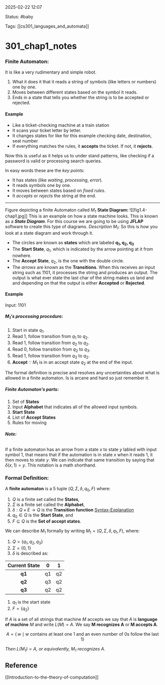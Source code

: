 2025-02-22 12:07

Status: #baby 

Tags: [[cs301_languages_and_automata]]
# 301_chap1_notes

### Finite Automaton:
It is like a very rudimentary and simple robot.
1. What it does it that it reads a string of symbols (like letters or numbers) one by one.
2. Moves between different states based on the symbol it reads.
3. Ends in a state that tells you whether the string is to be accepted or rejected.
#### Example
- Like a ticket-checking machine at a train station
- It scans your ticket letter by letter.
- It changes states for like for this example checking date, destination, seat number
- If everything matches the rules, it **accepts** the ticket. If not, it **rejects**.

Now this is useful as it helps us to under stand patterns, like checking if a password is valid or processing search queries.

In easy words these are the *key points*:
- It has states (like *waiting*, *processing*, *error*).
- It reads symbols one by one.
- It moves between states based on *fixed rules*.
- It *accepts* or *rejects* the string at the end.
---

Figure depicting a finite Automaton called $M_1$ 
**State Diagram:**
![[fig1.4-chap1.jpg]]
This is an example on how a state machine looks.
This is known as a ***State Diagram***. For this course we are going to be using **JFLAP** software to create this type of diagrams.
*Description $M_1$:*
So this is how you look at a state diagram and work through it.
- The circles are known as **states** which are labeled $\mathbf{{q_{1}, q_{2}, q_{3} }}$  
- The **Start State**, $q_1$, which is indicated by the arrow pointing at it from nowhere.
- The **Accept State**, $q_2$, is the one with the double circle.
- The *arrows* are known as the **Transitions**.
When this receives an input string such as 1101, it processes the string and produces an output. The output is what ever state the last char of the string makes us land and and depending on that the output is either **Accepted** or **Rejected**.

#### Example
Input: 1101
##### $M_1$'s processing procedure:
1. Start in state $q_1$.
2. Read 1, follow transition from $q_1$ to $q_2$.
3. Read 1, follow transition from $q_2$ to $q_2$.
4. Read 0, follow transition from $q_2$ to $q_3$.
5. Read 1, follow transition from $q_3$ to $q_2$.
6. **Accept** $\because$ $M_1$ is in an accept state $q_2$ at the end of the input.

The formal definition is precise and resolves any uncertainties about what is allowed in a finite automaton. Is is arcane and hard so just remember it.

##### Finite Automaton's parts:
1. Set of **States**
2. Input **Alphabet** that indicates all of the allowed input symbols.
3. **Start State**
4. List of **Accept States**
5. Rules for moving

###### ***Note:*** 
If a finite automaton has an arrow from a state $x$ to state $y$ labled with input symbol $1$, that means that if the automation is in state $x$ when it reads $1$, it then moves to state $y$. We can indicate that same transition by saying that $\delta(x, 1) = y$. This notation is a math shorthand.

### Formal Definition:
A **finite automaton** is a $5 \text{ tuple}$ $(Q, \Sigma, \delta, q_0, F)$ where:
1. $Q$ is a finite set called the **States**,
2. $\Sigma$ is a finite set called the **Alphabet**,
3. $\delta: Q \times E \longrightarrow Q$ is the **Transition function** [Syntax-Explanation](#Note)
4. $q_0 \in Q$ is the **Start State**, and
5. $F \subseteq Q$ is the **Set of accept states**.

We can describe $M_1$ formally by writing $M_1 = (Q, \Sigma, \delta, q_1, F)$, where:
1. $Q = \{ q_1, q_2, q_3 \}$
2. $\Sigma = \{ 0, 1 \}$
3. $\delta$ is described as:

| Current State |  0  |  1  |
|:-------------:|:---:|:---:|
|    **q1**     | q1  | q2  |
|    **q2**     | q3  | q2  |
|    **q3**     | q2  | q2  |
1. $q_1$ is the start state
2. $F = \{ q_2 \}$

If $A$ is a set of all strings that machine $M$ accepts we say that $A$ is **language of machine** $M$ and write $L(M) = A$. We say **M recognizes A** or **M accepts A**.

$$
A = \{\, w \mid w \text{ contains at least one 1 and an even number of 0s follow the last 1}\}
$$

*Then $L(M_1) = A$, or equivalently, $M_1$ recognizes $A$.*





















## Reference
[[Introduction-to-the-theory-of-computation]]